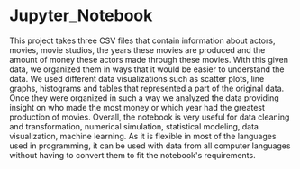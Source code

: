 # Jupyter_Notebook



This project takes three CSV files that contain information about actors, movies, movie studios, the years these movies are produced and the amount of money these actors made through these movies. With this given data, we organized them in ways that it would be easier to understand the data. We used different data visualizations such as scatter plots, line graphs, histograms and tables that represented a part of the original data. Once they were organized in such a way we analyzed the data providing insight on who made the most money or which year had the greatest production of movies. Overall, the notebook is very useful for data cleaning and transformation, numerical simulation, statistical modeling, data visualization, machine learning. As it is flexible in most of the languages used in programming, it can be used with data from all computer languages without having to convert them to fit the notebook's requirements.
